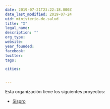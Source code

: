 ```yaml
---
date: 2019-07-21T23:22:18.000Z
date_last_modified: 2019-07-24
uid: ministerio-de-salud
title: "X"
legal_name: 
description: ""
org_type: 
website: 
year_founded: 
facebook: 
twitter: 
tags:

cities: 


---
```


Esta organización tiene los siguientes proyectos:

- [Sispro](/proyectos/sispro)
